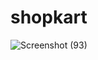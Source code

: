 # shopkart


![Screenshot (93)](https://github.com/ankurg7275/shopkart/assets/72866698/383c0379-a2f1-45b0-a099-09d162335dc4)
